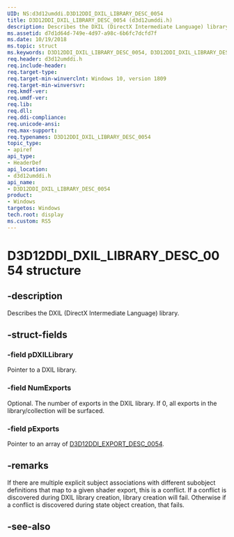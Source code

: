 ```yaml
---
UID: NS:d3d12umddi.D3D12DDI_DXIL_LIBRARY_DESC_0054
title: D3D12DDI_DXIL_LIBRARY_DESC_0054 (d3d12umddi.h)
description: Describes the DXIL (DirectX Intermediate Language) library.
ms.assetid: d7d1d64d-749e-4d97-a98c-6b6fc7dcfd7f
ms.date: 10/19/2018
ms.topic: struct
ms.keywords: D3D12DDI_DXIL_LIBRARY_DESC_0054, D3D12DDI_DXIL_LIBRARY_DESC_0054, 
req.header: d3d12umddi.h
req.include-header:
req.target-type:
req.target-min-winverclnt: Windows 10, version 1809
req.target-min-winversvr:
req.kmdf-ver:
req.umdf-ver:
req.lib:
req.dll:
req.ddi-compliance:
req.unicode-ansi:
req.max-support:
req.typenames: D3D12DDI_DXIL_LIBRARY_DESC_0054
topic_type: 
- apiref
api_type: 
- HeaderDef
api_location: 
- d3d12umddi.h
api_name: 
- D3D12DDI_DXIL_LIBRARY_DESC_0054
product:
- Windows
targetos: Windows
tech.root: display
ms.custom: RS5
---
```


# D3D12DDI_DXIL_LIBRARY_DESC_0054 structure

## -description

Describes the DXIL (DirectX Intermediate Language) library.

## -struct-fields

### -field pDXILLibrary

Pointer to a DXIL library.

### -field NumExports

Optional. The number of exports in the DXIL library. If 0, all exports in the library/collection will be surfaced.

### -field pExports
 
Pointer to an array of [D3D12DDI_EXPORT_DESC_0054](ns-d3d12umddi-d3d12ddi_export_desc_0054.md).

## -remarks

If there are multiple explicit subject associations with different subobject definitions that map to a given shader export, this is a conflict.  If a conflict is discovered during DXIL library creation, library creation will fail. Otherwise if a conflict is discovered during state object creation, that fails.

## -see-also
